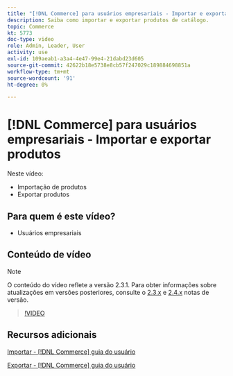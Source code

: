 ```yaml
---
title: "[!DNL Commerce] para usuários empresariais - Importar e exportar produtos"
description: Saiba como importar e exportar produtos de catálogo.
topic: Commerce
kt: 5773
doc-type: video
role: Admin, Leader, User
activity: use
exl-id: 109aeab1-a3a4-4e47-99e4-21dabd23d605
source-git-commit: 42622b18e5738e8cb57f247029c189884698851a
workflow-type: tm+mt
source-wordcount: '91'
ht-degree: 0%

---
```


# [!DNL Commerce] para usuários empresariais - Importar e exportar produtos

Neste vídeo:

- Importação de produtos
- Exportar produtos

## Para quem é este vídeo?

- Usuários empresariais

## Conteúdo de vídeo

>[!NOTE]
>
>O conteúdo do vídeo reflete a versão 2.3.1. Para obter informações sobre atualizações em versões posteriores, consulte o [ 2.3.x](https://devdocs.magento.com/guides/v2.3/release-notes/bk-release-notes.html) e [2.4.x](https://devdocs.magento.com/guides/v2.4/release-notes/bk-release-notes.html) notas de versão.

>[!VIDEO](https://video.tv.adobe.com/v/35958?quality=12&learn=on)

## Recursos adicionais

[Importar - [!DNL Commerce] guia do usuário](https://docs.magento.com/user-guide/system/data-import.html)

[Exportar - [!DNL Commerce] guia do usuário](https://docs.magento.com/user-guide/system/data-export.html)
